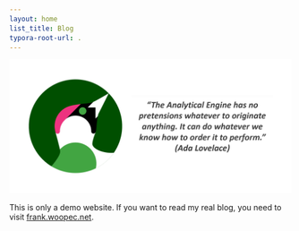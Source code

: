 ```yaml
---
layout: home
list_title: Blog
typora-root-url: .
---
```

![Icon with a green woodpecker. Next to it a quote from Ada Lovelace: "The Analytical Engine has no pretensions whatever to originate anything. It can do whatever we know how to order it to perform"](/assets/images/Logo_With_AdaQuote.png)

This is only a demo website. If you want to read my real blog, you need to visit [frank.woopec.net](https://frank.woopec.net).

